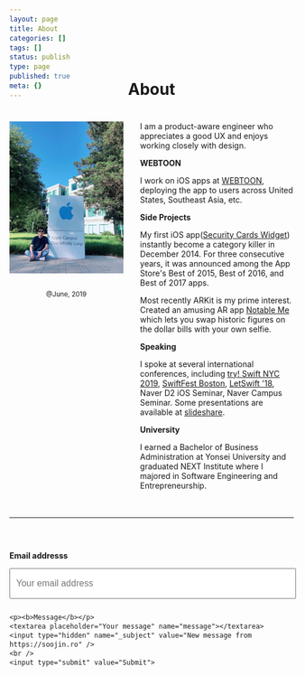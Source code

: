 ```yaml
---
layout: page
title: About
categories: []
tags: []
status: publish
type: page
published: true
meta: {}
---
```


<h1 style="text-align: center; margin-bottom: 40px; margin-top: -50px">About</h1>

<div id="leftCol">
  <img src="/assets/SoojinRo3.jpg" width="450" style="margin-bottom: 10px" />
  <br />
  <p style="text-align: center;"><small style="">@June, 2019</small></p>
</div>

<div id="rightCol">
  <p>I am a product-aware engineer who appreciates a good UX and enjoys working closely with design. </p>

  <p><b>WEBTOON</b></p>

  <p>I work on iOS apps at <a href="https://www.webtoons.com/en/" target="_blank">WEBTOON</a>, deploying the app to users across United States, Southeast Asia, etc. </p>

  <p><b>Side Projects</b></p>

  <p>My first iOS app(<a href="https://apps.apple.com/us/app/security-cards-widget/id949362849" target="_blank">Security Cards Widget</a>) instantly become a category killer in December 2014. For three consecutive years, it was announced among the App Store's Best of 2015, Best of 2016, and Best of 2017 apps. </p>

  <p>Most recently ARKit is my prime interest. Created an amusing AR app <a href="https://apps.apple.com/kr/app/notable-me/id1453810473?l=en" target="_blank">Notable Me</a> which lets you swap historic figures on the dollar bills with your own selfie. </p>

  <p><b>Speaking</b></p>

  <p>I spoke at several international conferences, including <a href="https://www.tryswift.co/events/2019/nyc/#arkit-coreml" target="_blank">try! Swift NYC 2019</a>, <a href="https://swiftfest.io/schedule/#session-036" target="_blank">SwiftFest Boston</a>, <a href="http://letswift.kr/2018/" target="_blank">LetSwift '18</a>, Naver D2 iOS Seminar, Naver Campus Seminar. Some presentations are available at <a href="https://www.slideshare.net/soojinro9" target="_blank">slideshare</a>. </p>

  <p><b>University</b></p>

  <p>I earned a Bachelor of Business Administration at Yonsei University and graduated NEXT Institute where I majored in Software Engineering and Entrepreneurship.</p>
</div>


<div style="width: 100%; float: left; margin-top: 20px">
  <hr />

  <form id="contactform" method="POST" action="https://formspree.io/contact@soojin.ro">
    <p><b>Email addresss</b></p>
    <input type="email" name="_replyto" placeholder="Your email address">

    <p><b>Message</b></p>
    <textarea placeholder="Your message" name="message"></textarea>
    <input type="hidden" name="_subject" value="New message from https://soojin.ro" />
    <br />
    <input type="submit" value="Submit">
  </form>
</div>

<style type="text/css">
  #contactform {
    padding-top: 30px;
  }

  #contactform input[type="email"] {
    width: calc(100% - 20px);
    height: 30px;
    font-size: 16px;
    padding: 10px;
    margin-bottom: 10px;
  }
  #contactform textarea {
    width: calc(100% - 30px);
    height: 100px;
    font-size: 16px;
    border: 1px solid #ccc;
    background-color: #fafafa;
    padding: 15px;
    resize: vertical;
  }
  #contactform input[type="submit"] {
    display: inline-block;
    width: 127px;
    height: 42px;
    background-color: #272727;
    color: white;
    font-weight: 600;
    font-style: normal;
    font-size: 14px;
    border: none;
    margin-top: 10px;
    cursor: pointer;
  }
  #leftCol {
    margin-bottom: 40px;
    margin-right: 30px;
    width: 100%;
    text-align: center;
  }
  @media screen and (min-width: 800px) {
    #leftCol {
        width: 40%; 
        float: left;
        height: 600px;
      }
    }
  }
  @media screen and (min-width: 800px) {
    #rightCol {
      width: 55%; 
      float: right;
    }
  }
  }
</style>
